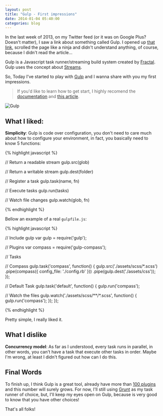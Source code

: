 ```yaml
---
layout: post
title: "Gulp - First impressions"
date: 2014-01-04 05:40:00
categories: blog
---
```


In the last week of 2013, on my Twitter feed (or it was on Google Plus? Doesn't matter), I saw a link about something called Gulp. I opened up <a href="http://travismaynard.com/writing/no-need-to-grunt-take-a-gulp-of-fresh-air" target="_blank">that link</a>, scrolled the page like a ninja and didn't understand anything, of course, because I didn't read the article...

Gulp is a Javascript task runner/streaming build system created by <a href="http://wearefractal.com" target="_blank">Fractal</a>. Gulp uses the concept about <a href="https://github.com/substack/stream-handbook" target="_blank">Streams</a>.

So, Today I've started to play with <a href="http://gulpjs.com" target="_blank">Gulp</a> and I wanna share with you my first impressions.

> If you'd like to learn how to get start, I highly recomend the <a href="https://github.com/gulpjs/gulp/blob/master/README.md#gulp---" target="_blank">documentation</a> and <a href="http://travismaynard.com/writing/getting-started-with-gulp" target="_blank">this article</a>.

<img src="/img/gulp.jpg" alt="Gulp">

## What I liked:

**Simplicity**:
Gulp is code over configuration, you don't need to care much about how to configure your environment, in fact, you basically need to know 5 functions:

{% highlight javascript %}

// Return a readable stream
gulp.src(glob)

// Return a writable stream
gulp.dest(folder)

// Register a task
gulp.task(name, fn)

// Execute tasks
gulp.run(tasks)

// Watch file changes
gulp.watch(glob, fn)

{% endhighlight %}

Bellow an example of a real `gulpfile.js`:

{% highlight javascript %}

// Include gulp
var gulp = require('gulp');

// Plugins
var compass = require('gulp-compass');

// Tasks

// Compass
gulp.task('compass', function() {
  gulp.src('./assets/scss/*.scss')
      .pipe(compass({
        config_file: './config.rb'
      }))
      .pipe(gulp.dest('./assets/css'));
});

// Default Task
gulp.task('default', function() {
  gulp.run('compass');

  // Watch the files
  gulp.watch('./assets/scss/**/*.scss', function() {
    gulp.run('compass');
  });
});

{% endhighlight %}

Pretty simple, I really liked it.

## What I dislike

**Concurrency model**:
As far as I understood, every task runs in parallel, in other words, you can't have a task that execute other tasks in order. Maybe I'm wrong, at least I didn't figured out how can I do this.

## Final Words

To finish up, I think Gulp is a great tool, already have more than <a href="http://gratimax.github.io/search-gulp-plugins/" target="_blank">100 plugins</a> and this number will surely grows. For now, I'll still using <a href="http://gruntjs.com/" target="_blank">Grunt</a> as my task runner of choice, but, I'll keep my eyes open on Gulp, because is very good to know that you have other choices!

That's all folks!